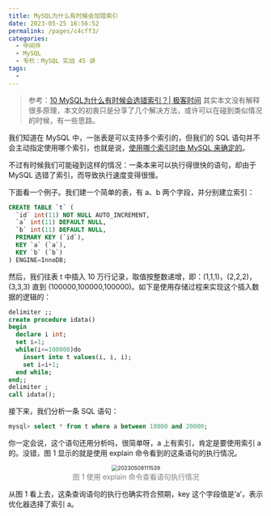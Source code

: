 ```yaml
---
title: MySQL为什么有时候会加错索引
date: 2023-05-25 16:56:52
permalink: /pages/c4cff3/
categories:
  - 中间件
  - MySQL
  - 专栏：MySQL 实战 45 讲
tags:
  - 
---
```


> 参考：[10 MySQL为什么有时候会选错索引？| 极客时间](https://time.geekbang.org/column/article/71173)
> 其实本文没有解释很多原理，本文的初衷只是分享了几个解决方法，或许可以在碰到类似情况的时候，有一些思路。

我们知道在 MySQL 中，一张表是可以支持多个索引的，但我们的 SQL 语句并不会主动指定使用哪个索引，也就是说，<u>使用哪个索引时由 MySQL 来确定的</u>。

不过有时候我们可能碰到这样的情况：一条本来可以执行得很快的语句，却由于 MySQL 选错了索引，而导致执行速度变得很慢。

下面看一个例子。我们建一个简单的表，有 a、b 两个字段，并分别建立索引：

```sql
CREATE TABLE `t` (
  `id` int(11) NOT NULL AUTO_INCREMENT,
  `a` int(11) DEFAULT NULL,
  `b` int(11) DEFAULT NULL,
  PRIMARY KEY (`id`),
  KEY `a` (`a`),
  KEY `b` (`b`)
) ENGINE=InnoDB;
```

然后，我们往表 t 中插入 10 万行记录，取值按整数递增，即：(1,1,1)，(2,2,2)，(3,3,3) 直到 (100000,100000,100000)。如下是使用存储过程来实现这个插入数据的逻辑的：

```sql
delimiter ;;
create procedure idata()
begin
  declare i int;
  set i=1;
  while(i<=100000)do
    insert into t values(i, i, i);
    set i=i+1;
  end while;
end;;
delimiter ;
call idata();
```

接下来，我们分析一条 SQL 语句：

```sql
mysql> select * from t where a between 10000 and 20000;
```

你一定会说，这个语句还用分析吗，很简单呀，a 上有索引，肯定是要使用索引 a 的。没错，图 1 显示的就是使用 explain 命令看到的这条语句的执行情况。

<center><img src="https://notebook-img-1304596351.cos.ap-beijing.myqcloud.com/img/20230508111539.png" alt="20230508111539" style="zoom:75%;" /></center>

<center><font color=grey>图 1 使用 explain 命令查看语句执行情况</font></center>

从图 1 看上去，这条查询语句的执行也确实符合预期，key 这个字段值是’a’，表示优化器选择了索引 a。
